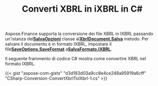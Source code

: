 ﻿---
title: Converti XBRL in iXBRL in C#
linktitle: Converti XBRL in IXBRL
type: docs
weight: 10
url: /it/net/convert-xbrl-to-ixbrl/
description: C# Finance La libreria API supporta la conversione dei file XBRL in iXBRL. Vedere il codice fornito in questo articolo.
---
 Aspose.Finance supporta la conversione dei file XBRL in IXBRL passando un'istanza del[**SalvaOpzioni**](https://reference.aspose.com/finance/net/aspose.finance.xbrl/saveoptions) classe al[**XbrlDocument.Salva**](https://reference.aspose.com/finance/net/aspose.finance.xbrl/xbrldocument/methods/save/index) metodo. Per salvare il documento è in formato IXBRL, impostare il file[**SaveOptions.SaveFormat**](https://reference.aspose.com/finance/net/aspose.finance.xbrl/saveoptions/properties/saveformat) a[**SalvaFormato.IXBRL**](https://reference.aspose.com/finance/net/aspose.finance.xbrl/saveformat).

Il seguente frammento di codice C# mostra come convertire XBRL nel formato IXBRL.

{{< gist "aspose-com-gists" "d3d183d03a9cc8e4ce248a95919a6cff" "CSharp-Conversion-ConvertXbrlToIXbrl-1.cs" >}}
